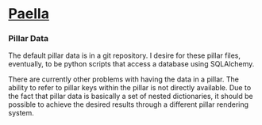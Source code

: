 # [Paella](#)

### Pillar Data

The default pillar data is in a git repository.  I desire for these pillar 
files, eventually, to be python scripts that access a database using 
SQLAlchemy.

There are currently other problems with having the data in a pillar.  The 
ability to refer to pillar keys within the pillar is not directly 
available.  Due to the fact that pillar data is basically a set of nested 
dictionaries, it should be possible to achieve the desired results through 
a different pillar rendering system.

